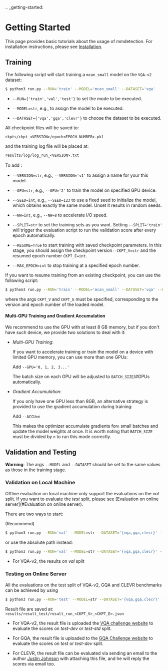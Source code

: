 .. _getting-started:

# Getting Started

This page provides basic tutorials about the usage of mmdetection.
For installation instructions, please see [Installation](install).

## Training

The following script will start training a `mcan_small` model on the `VQA-v2` dataset:

```bash
$ python3 run.py --RUN='train' --MODEL='mcan_small' --DATASET='vqa'
```

- ```--RUN={'train','val','test'}``` to set the mode to be executed.

- ```--MODEL=str```, e.g., to assign the model to be executed.

- ```--DATASET={'vqa','gqa','clevr'}``` to choose the dataset to be executed.

All checkpoint files will be saved to:

```
ckpts/ckpt_<VERSION>/epoch<EPOCH_NUMBER>.pkl
```

and the training log file will be placed at:

```
results/log/log_run_<VERSION>.txt
```

To add：

- ```--VERSION=str```, e.g., ```--VERSION='v1'``` to assign a name for your this model.

- ```--GPU=str```, e.g., ```--GPU='2'``` to train the model on specified GPU device.

- ```--SEED=int```, e.g., ```--SEED=123``` to use a fixed seed to initialize the model, which obtains exactly the same model. Unset it results in random seeds.

- ```--NW=int```, e.g., ```--NW=8``` to accelerate I/O speed.

- ```--SPLIT=str``` to set the training sets as you want.  Setting ```--SPLIT='train'```  will trigger the evaluation script to run the validation score after every epoch automatically.

- ```--RESUME=True``` to start training with saved checkpoint parameters. In this stage, you should assign the checkpoint version```--CKPT_V=str``` and the resumed epoch number ```CKPT_E=int```.

- ```--MAX_EPOCH=int``` to stop training at a specified epoch number.

If you want to resume training from an existing checkpoint, you can use the following script:

```bash
$ python3 run.py --RUN='train' --MODEL='mcan_small' --DATASET='vqa' --CKPT_V=str --CKPT_E=int
```

where the args `CKPT_V` and `CKPT_E` must be specified, corresponding to the version and epoch number of the loaded model.


####  Multi-GPU Training and Gradient Accumulation

We recommend to use the GPU with at least 8 GB memory, but if you don't have such device,  we provide two solutions to deal with it:

- _Multi-GPU Training_: 

    If you want to accelerate training or train the model on a device with limited GPU memory, you can use more than one GPUs:

	Add ```--GPU='0, 1, 2, 3...'```

    The batch size on each GPU will be adjusted to `BATCH_SIZE`/#GPUs automatically.

- _Gradient Accumulation_: 

    If you only have one GPU less than 8GB, an alternative strategy is provided to use the gradient accumulation during training:
	
	Add ```--ACCU=n```  
	
    This makes the optimizer accumulate gradients for`n` small batches and update the model weights at once. It is worth noting that  `BATCH_SIZE` must be divided by ```n``` to run this mode correctly. 


## Validation and Testing

**Warning**:  The args ```--MODEL``` and `--DATASET` should be set to the same values as those in the training stage.


### Validation on Local Machine

Offline evaluation on local machine only support the evaluations on the *val* split. If you want to evaluate the *test* split, please see [Evaluation on online server](#Evaluation on online server).

There are two ways to start:

(Recommend)

```bash
$ python3 run.py --RUN='val' --MODEL=str --DATASET='{vqa,gqa,clecr}' --CKPT_V=str --CKPT_E=int
```

or use the absolute path instead:

```bash
$ python3 run.py --RUN='val' --MODEL=str --DATASET='{vqa,gqa,clecr}' --CKPT_PATH=str
```

- For VQA-v2, the results on *val* split

### Testing on Online Server

All the evaluations on the test split of VQA-v2, GQA and CLEVR benchmarks can be achieved by using 

```bash
$ python3 run.py --RUN='test' --MODEL=str --DATASET='{vqa,gqa,clecr}' --CKPT_V=str --CKPT_E=int
```

Result file are saved at: ```results/result_test/result_run_<CKPT_V>_<CKPT_E>.json```

- For VQA-v2, the result file is uploaded the [VQA challenge website](https://evalai.cloudcv.org/web/challenges/challenge-page/163/overview) to evaluate the scores on *test-dev* or *test-std* split.

- For GQA,  the result file is uploaded to the [GQA Challenge website](<https://evalai.cloudcv.org/web/challenges/challenge-page/225/overview>) to evaluate the scores on *test* or *test-dev* split. 
- For CLEVR, the result file can be evaluated via sending an email to the author [Justin Johnson](<https://cs.stanford.edu/people/jcjohns/>) with attaching this file, and he will reply the scores via email too.   